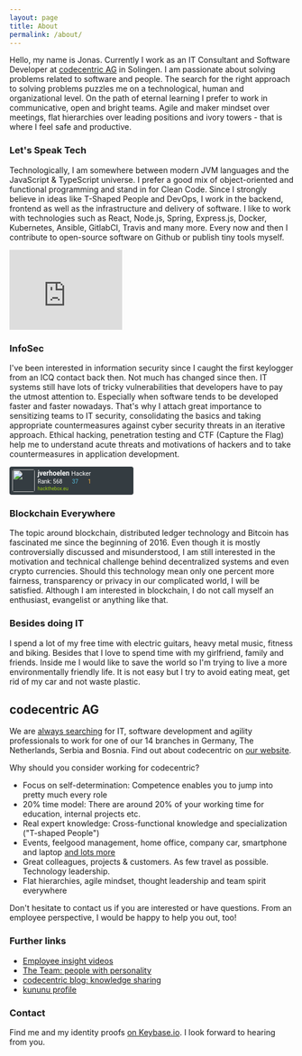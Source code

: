 ```yaml
---
layout: page
title: About
permalink: /about/
---
```


Hello, my name is Jonas. Currently I work as an IT Consultant and Software Developer at [codecentric AG](https://www.codecentric.de) in Solingen. I am passionate about solving problems related to software and people. The search for the right approach to solving problems puzzles me on a technological, human and organizational level. On the path of eternal learning I prefer to work in communicative, open and bright teams. Agile and maker mindset over meetings, flat hierarchies over leading positions and ivory towers - that is where I feel safe and productive.

### Let's Speak Tech

Technologically, I am somewhere between modern JVM languages and the JavaScript & TypeScript universe. I prefer a good mix of object-oriented and functional programming and stand in for Clean Code. Since I strongly believe in ideas like T-Shaped People and DevOps, I work in the backend, frontend as well as the infrastructure and delivery of software. I like to work with technologies such as React, Node.js, Spring, Express.js, Docker, Kubernetes, Ansible, GitlabCI, Travis and many more. Every now and then I contribute to open-source software on Github or publish tiny tools myself.

<iframe src="https://githubbadge.appspot.com/jverhoelen?a=0" style="border: 0;height: 142px;width: 200px;overflow: hidden;" frameBorder="0"></iframe>

### InfoSec

I've been interested in information security since I caught the first keylogger from an ICQ contact back then. Not much has changed since then. IT systems still have lots of tricky vulnerabilities that developers have to pay the utmost attention to. Especially when software tends to be developed faster and faster nowadays. That's why I attach great importance to sensitizing teams to IT security, consolidating the basics and taking appropriate countermeasures against cyber security threats in an iterative approach. Ethical hacking, penetration testing and CTF (Capture the Flag) help me to understand acute threats and motivations of hackers and to take countermeasures in application development.

<div style="width: 220px; height:50px; background-color: #343c41; border-radius:4px; text-align: left; background-image: url(https://www.hackthebox.eu/images/icon20.png); background-position: right 5px bottom 5px; background-repeat: no-repeat;"><style scoped>@font-face {font-family: "Roboto";font-style: normal;font-weight: 400;}.htb_font {font-family: "Roboto", monospace;}.htb_nickname {color: #ffffff;font-size: 12px;font-weight: bold;}.htb_points {color: #56C0E0;font-size: 10px;}.htb_respect {color: #f7af3e;font-size: 10px;}.htb_ranking {color: #ffffff;font-size: 10px;}.htb_line {line-height: 12px;margin: 0px;padding: 0px;}.htb_link {color: #9acc14;font-size:0.6em;text-decoration: none;}.htb_link:hover {color: #9acc14;font-size:0.6em;text-decoration: underline;}.htb_link:visited {color: #9acc14;}.htb_rank{color: #ffffff;font-size: 11px;}.htb_row1{height:13px;}.htb_row2{height:17px;}.htb_row3{height:5px;}</style><div style="width: 40px; height: 40px; border-radius:4px; float:left; margin-top:5px; margin-left:5px;"><img style="width:40px; height: 40px; border-radius:4px;" src="https://www.hackthebox.eu/storage/avatars/b2746d2ad4df4cca4e3c108e0a86a614_thumb.png"></div><div class="htb_font" style="float:left; height:40px; padding-left: 5px; margin-top:5px;"><p class="htb_line"><span class="htb_nickname">jverhoelen</span> <span class="htb_rank">Hacker</span><br></p><p class="htb_line"><span class="htb_ranking">Rank: 568</span> <img src="https://www.hackthebox.eu/images/screenshot.png" style="width:10px;height:10px;"> <span class="htb_points">37</span> <img src="https://www.hackthebox.eu/images/star.png" style="width:10px;height:10px;"> <span class="htb_respect">1</span><br></p><p class="htb_line"><a href="https://www.hackthebox.eu" class="htb_link">hackthebox.eu</a></p></div></div>

### Blockchain Everywhere

The topic around blockchain, distributed ledger technology and Bitcoin has fascinated me since the beginning of 2016. Even though it is mostly controversially discussed and misunderstood, I am still interested in the motivation and technical challenge behind decentralized systems and even crypto currencies. Should this technology mean only one percent more fairness, transparency or privacy in our complicated world, I will be satisfied. Although I am interested in blockchain, I do not call myself an enthusiast, evangelist or anything like that.

### Besides doing IT

I spend a lot of my free time with electric guitars, heavy metal music, fitness and biking. Besides that I love to spend time with my girlfriend, family and friends. Inside me I would like to save the world so I'm trying to live a more environmentally friendly life. It is not easy but I try to avoid eating meat, get rid of my car and not waste plastic.

## codecentric AG

We are [always searching](https://www.codecentric.de/karriere/offene-stellen/) for IT, software development and agility professionals to work for one of our 14 branches in Germany, The Netherlands, Serbia and Bosnia. Find out about codecentric on [our website](https://www.codecentric.de/).

Why should you consider working for codecentric?

- Focus on self-determination: Competence enables you to jump into pretty much every role
- 20% time model: There are around 20% of your working time for education, internal projects etc.
- Real expert knowledge: Cross-functional knowledge and specialization ("T-shaped People")
- Events, feelgood management, home office, company car, smartphone and laptop [and lots more](https://www.codecentric.de/karriere/karrieremodell/gehaltsmodell-und-benefits/)
- Great colleagues, projects & customers. As few travel as possible. Technology leadership.
- Flat hierarchies, agile mindset, thought leadership and team spirit everywhere

Don't hesitate to contact us if you are interested or have questions. From an employee perspective, I would be happy to help you out, too!

### Further links

- [Employee insight videos](https://www.codecentric.de/karriere/deine-kollegen/)
- [The Team: people with personality](https://www.codecentric.de/team/)
- [codecentric blog: knowledge sharing](https://blog.codecentric.de/)
- [kununu profile](https://www.kununu.com/de/codecentric)

### Contact

Find me and my identity proofs [on Keybase.io](https://keybase.io/jverhoelen). I look forward to hearing from you.
